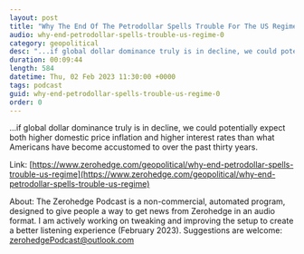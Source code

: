 ```yaml
---
layout: post
title: "Why The End Of The Petrodollar Spells Trouble For The US Regime"
audio: why-end-petrodollar-spells-trouble-us-regime-0
category: geopolitical
desc: "...if global dollar dominance truly is in decline, we could potentially expect both higher domestic price inflation and higher interest rates than what Americans have become accustomed to over the past thirty years."
duration: 00:09:44
length: 584
datetime: Thu, 02 Feb 2023 11:30:00 +0000
tags: podcast
guid: why-end-petrodollar-spells-trouble-us-regime-0
order: 0
---
```

...if global dollar dominance truly is in decline, we could potentially expect both higher domestic price inflation and higher interest rates than what Americans have become accustomed to over the past thirty years.

Link: [https://www.zerohedge.com/geopolitical/why-end-petrodollar-spells-trouble-us-regime](https://www.zerohedge.com/geopolitical/why-end-petrodollar-spells-trouble-us-regime)

About: The Zerohedge Podcast is a non-commercial, automated program, designed to give people a way to get news from Zerohedge in an audio format.  I am actively working on tweaking and improving the setup to create a better listening experience (February 2023).  Suggestions are welcome: [zerohedgePodcast@outlook.com](mailto:zerohedgePodcast@outlook.com)